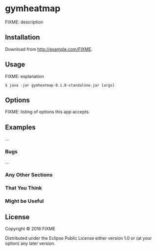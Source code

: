 # gymheatmap

FIXME: description

## Installation

Download from http://example.com/FIXME.

## Usage

FIXME: explanation

    $ java -jar gymheatmap-0.1.0-standalone.jar [args]

## Options

FIXME: listing of options this app accepts.

## Examples

...

### Bugs

...

### Any Other Sections
### That You Think
### Might be Useful

## License

Copyright © 2016 FIXME

Distributed under the Eclipse Public License either version 1.0 or (at
your option) any later version.
